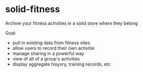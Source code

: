 # solid-fitness
Archive your fitness activities in a solid store where they belong

Goal:

- pull in existing data from fitness sites.
- allow users to record their own activitie
- manage sharing in a powerful way
- view of all of a group's activities
- display aggregate hisyory, training records, etc


